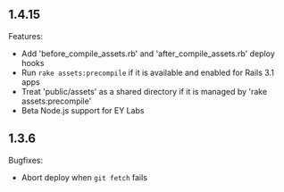 ## 1.4.15

Features:

  - Add 'before_compile_assets.rb' and 'after_compile_assets.rb' deploy hooks
  - Run `rake assets:precompile` if it is available and enabled for Rails 3.1 apps
  - Treat 'public/assets' as a shared directory if it is managed by 'rake assets:precompile'
  - Beta Node.js support for EY Labs

## 1.3.6

Bugfixes:

  - Abort deploy when `git fetch` fails
